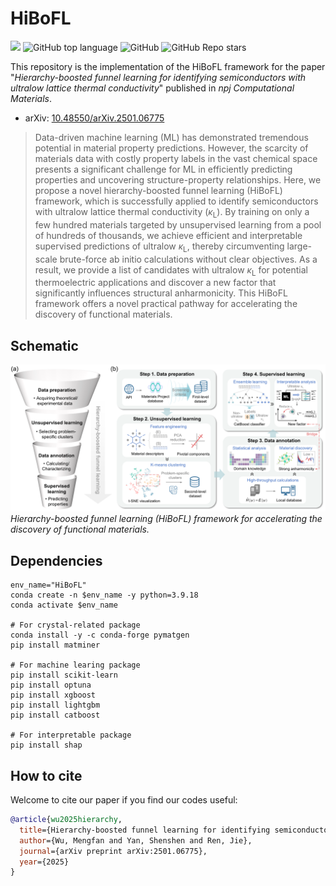 # HiBoFL
<a href="https://github.com/mf-wu/HiBoFL" target="_blank"><img src="https://img.shields.io/badge/Machine%20Learning-Lattice%20Thermal%20Conductivity-red.svg"></a>
![GitHub top language](https://img.shields.io/github/languages/top/mf-wu/HiBoFL)
![GitHub](https://img.shields.io/github/license/mf-wu/HiBoFL?style=flat-square)
![GitHub Repo stars](https://img.shields.io/github/stars/mf-wu/HiBoFL?style=social) 

This repository is the implementation of the HiBoFL framework for the paper "*Hierarchy-boosted funnel learning for identifying semiconductors with ultralow lattice thermal conductivity*" published in *npj Computational Materials*.  
- arXiv: [10.48550/arXiv.2501.06775](https://arxiv.org/abs/2501.06775)
>Data-driven machine learning (ML) has demonstrated tremendous potential in material property predictions. However, the scarcity of materials data with costly property labels in the vast chemical space presents a significant challenge for ML in efficiently predicting properties and uncovering structure-property relationships. Here, we propose a novel hierarchy-boosted funnel learning (HiBoFL) framework, which is successfully applied to identify semiconductors with ultralow lattice thermal conductivity ($\kappa_\mathrm{L}$). By training on only a few hundred materials targeted by unsupervised learning from a pool of hundreds of thousands, we achieve efficient and interpretable supervised predictions of ultralow $\kappa_\mathrm{L}$, thereby circumventing large-scale brute-force ab initio calculations without clear objectives. As a result, we provide a list of candidates with ultralow $\kappa_\mathrm{L}$ for potential thermoelectric applications and discover a new factor that significantly influences structural anharmonicity. This HiBoFL framework offers a novel practical pathway for accelerating the discovery of functional materials.

## Schematic
![image](https://github.com/mf-wu/HiBoFL/blob/main/figure/Fig1.png)
*Hierarchy-boosted funnel learning (HiBoFL) framework for accelerating the discovery of functional materials.*

## Dependencies
```
env_name="HiBoFL"
conda create -n $env_name -y python=3.9.18
conda activate $env_name

# For crystal-related package
conda install -y -c conda-forge pymatgen
pip install matminer

# For machine learing package
pip install scikit-learn
pip install optuna
pip install xgboost
pip install lightgbm
pip install catboost

# For interpretable package
pip install shap
```

## How to cite
Welcome to cite our paper if you find our codes useful:
```bibtex
@article{wu2025hierarchy,
  title={Hierarchy-boosted funnel learning for identifying semiconductors with ultralow lattice thermal conductivity},
  author={Wu, Mengfan and Yan, Shenshen and Ren, Jie},
  journal={arXiv preprint arXiv:2501.06775},
  year={2025}
}
```
